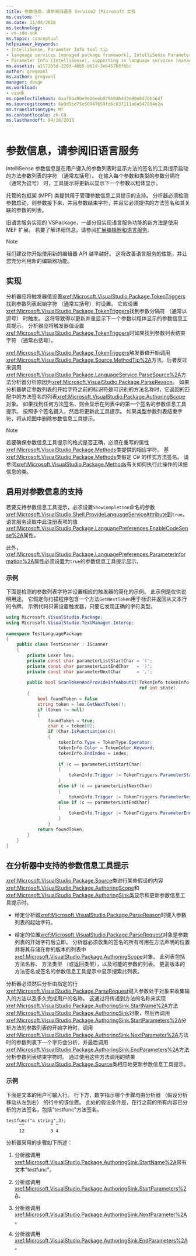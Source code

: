 ```yaml
---
title: 参数信息，请参阅旧语言 Service2 |Microsoft 文档
ms.custom: ''
ms.date: 11/04/2016
ms.technology:
- vs-ide-sdk
ms.topic: conceptual
helpviewer_keywords:
- IntelliSense, Parameter Info tool tip
- language services [managed package framework], IntelliSense Parameter Info
- Parameter Info (IntelliSense), supporting in language services [managed package framework]
ms.assetid: a117365d-320d-4bb5-b61d-3e6457b8f6bc
author: gregvanl
ms.author: gregvanl
manager: douge
ms.workload:
- vssdk
ms.openlocfilehash: 6aaf8ba9be9e16eeb979b0d64d3e80e8d70b564f
ms.sourcegitcommit: 6a9d5bd75e50947659fd6c837111a6a547884e2a
ms.translationtype: MT
ms.contentlocale: zh-CN
ms.lasthandoff: 04/16/2018
---
```

# <a name="parameter-info-in-a-legacy-language-service"></a>参数信息，请参阅旧语言服务
IntelliSense 参数信息是在用户键入的参数列表时显示方法的签名的工具提示启动的方法参数列表的字符 （通常左括号）。 在输入每个参数和类型的参数分隔符 （通常为逗号） 时，工具提示将更新以显示下一个参数以粗体显示。  
  
 托管的包框架 (MPF) 类提供用于管理参数信息工具提示的支持。 分析器必须检测参数启动，则参数接下来，并且参数结束字符，并且它必须提供的方法签名和其关联的参数的列表。  
  
 旧语言服务实现的 VSPackage，一部分但实现语言服务功能的新方法是使用 MEF 扩展。 若要了解详细信息，请参阅[扩展编辑器和语言服务](../../extensibility/extending-the-editor-and-language-services.md)。  
  
> [!NOTE]
>  我们建议你开始使用新的编辑器 API 越早越好。 这将改善语言服务的性能，并让您充分利用新的编辑器功能。  
  
## <a name="implementation"></a>实现  
 分析器应将触发器值设置<xref:Microsoft.VisualStudio.Package.TokenTriggers>找到参数列表起始字符 （通常左括号） 时设置。 它应设置<xref:Microsoft.VisualStudio.Package.TokenTriggers>找到参数分隔符 （通常以逗号） 时触发。 这将导致得以更新并重显示下一个参数以粗体显示的参数信息工具提示。 分析器应将触发器值设置<xref:Microsoft.VisualStudio.Package.TokenTriggers>时如果找到参数列表结束字符 （通常右括号）。  
  
 <xref:Microsoft.VisualStudio.Package.TokenTriggers>触发器值开始调用<xref:Microsoft.VisualStudio.Package.Source.MethodTip%2A>方法，后者反过来调用<xref:Microsoft.VisualStudio.Package.LanguageService.ParseSource%2A>方法分析器分析原因为<xref:Microsoft.VisualStudio.Package.ParseReason>。 如果分析器确定参数列表的开始字符之前的标识符是可识别的方法名称时，它返回的匹配中的方法签名的列表<xref:Microsoft.VisualStudio.Package.AuthoringScope>对象。 如果找到任何方法签名，则会显示在列表中的第一个签名的参数信息工具提示。 按照多个签名键入，然后将更新此工具提示。 如果类型参数列表结束字符，将从视图中删除参数信息工具提示。  
  
> [!NOTE]
>  若要确保参数信息工具提示的格式是否正确，必须在重写的属性<xref:Microsoft.VisualStudio.Package.Methods>类提供的相应字符。 基<xref:Microsoft.VisualStudio.Package.Methods>类假定 C# 的样式方法签名。 请参阅<xref:Microsoft.VisualStudio.Package.Methods>有关如何执行此操作的详细信息的类。  
  
## <a name="enabling-support-for-the-parameter-info"></a>启用对参数信息的支持  
 若要支持参数信息工具提示，必须设置`ShowCompletion`命名的参数<xref:Microsoft.VisualStudio.Shell.ProvideLanguageServiceAttribute>到`true`。 语言服务读取中此注册表项的值<xref:Microsoft.VisualStudio.Package.LanguagePreferences.EnableCodeSense%2A>属性。  
  
 此外，<xref:Microsoft.VisualStudio.Package.LanguagePreferences.ParameterInformation%2A>属性必须设置为`true`的参数信息工具提示显示。  
  
### <a name="example"></a>示例  
 下面是检测的参数列表字符并设置相应的触发器的简化的示例。 此示例是仅供说明用途。 它假定你扫描程序包含一个方法`GetNextToken`用于标识并返回从文本行的令牌。 示例代码只需设置触发器，只要它发现正确的字符类型。  
  
```csharp  
using Microsoft.VisualStudio.Package;  
using Microsoft.VisualStudio.TextManager.Interop;  
  
namespace TestLanguagePackage  
{  
    public class TestScanner : IScanner  
    {  
        private Lexer lex;  
        private const char parameterListStartChar = '(';  
        private const char parameterListEndChar   = ')';  
        private const char parameterNextChar      = ',';  
  
        public bool ScanTokenAndProvideInfoAboutIt(TokenInfo tokenInfo,  
                                                   ref int state)  
        {  
            bool foundToken = false  
            string token = lex.GetNextToken();  
            if (token != null)  
            {  
                foundToken = true;  
                char c = token[0];  
                if (Char.IsPunctuation(c))  
                {  
                    tokenInfo.Type = TokenType.Operator;  
                    tokenInfo.Color = TokenColor.Keyword;  
                    tokenInfo.EndIndex = index;  
  
                    if (c == parameterListStartChar)  
                    {  
                        tokenInfo.Trigger |= TokenTriggers.ParameterStart;  
                    }  
                    else if (c == parameterListNextChar)  
                    {  
                        tokenInfo.Trigger |= TokenTriggers.ParameterNext;  
                    else if (c == parameterListEndChar)  
                    {  
                        tokenInfo.Trigger |= TokenTriggers.ParameterEnd;  
                    }  
                }  
            return foundToken;  
        }  
    }  
}  
```  
  
## <a name="supporting-the-parameter-info-tooltip-in-the-parser"></a>在分析器中支持的参数信息工具提示  
 <xref:Microsoft.VisualStudio.Package.Source>类进行某些假设的内容<xref:Microsoft.VisualStudio.Package.AuthoringScope>和<xref:Microsoft.VisualStudio.Package.AuthoringSink>类显示和更新参数信息工具提示时。  
  
-   给定分析器<xref:Microsoft.VisualStudio.Package.ParseReason>时键入参数列表的起始字符。  
  
-   给定的位置<xref:Microsoft.VisualStudio.Package.ParseRequest>对象是参数列表的开始字符后立即。 分析器必须收集的签名的所有可用在方法声明的位置并将其存储在你的版本的列表中<xref:Microsoft.VisualStudio.Package.AuthoringScope>对象。 此列表包括方法名称、 方法类型 （或返回类型），以及可能的参数的列表。 更高版本的方法签名或签名的参数信息工具提示中显示搜索此列表。  
  
 分析器必须然后分析由指定的行<xref:Microsoft.VisualStudio.Package.ParseRequest>键入参数处于对象来收集输入的方法以及多久完成用户的名称。 这通过将传递到方法的名称来实现<xref:Microsoft.VisualStudio.Package.AuthoringSink.StartName%2A>方法<xref:Microsoft.VisualStudio.Package.AuthoringSink>对象，然后再调用<xref:Microsoft.VisualStudio.Package.AuthoringSink.StartParameters%2A>分析方法的参数列表的开始字符时，调用<xref:Microsoft.VisualStudio.Package.AuthoringSink.NextParameter%2A>方法时的参数列表下一个字符会分析，并最后调用<xref:Microsoft.VisualStudio.Package.AuthoringSink.EndParameters%2A>方法分析参数列表结束字符时。 通过使用这些方法调用的结果<xref:Microsoft.VisualStudio.Package.Source>类相应地更新参数信息工具提示。  
  
### <a name="example"></a>示例  
 下面是文本的用户可输入行。 行下方，数字指示哪个步骤均由分析器 （假设分析移动从左到右） 的行中的该位置。 此处的假设条件是，在行之前的所有内容已分析的方法签名，包括"testfunc"方法签名。  
  
```  
testfunc("a string",3);  
     ^^          ^ ^  
     12          3 4  
```  
  
 分析器采用的步骤如下所述：  
  
1.  分析器调用<xref:Microsoft.VisualStudio.Package.AuthoringSink.StartName%2A>带有文本"testfunc"。  
  
2.  分析器调用<xref:Microsoft.VisualStudio.Package.AuthoringSink.StartParameters%2A>。  
  
3.  分析器调用<xref:Microsoft.VisualStudio.Package.AuthoringSink.NextParameter%2A>。  
  
4.  分析器调用<xref:Microsoft.VisualStudio.Package.AuthoringSink.EndParameters%2A>。